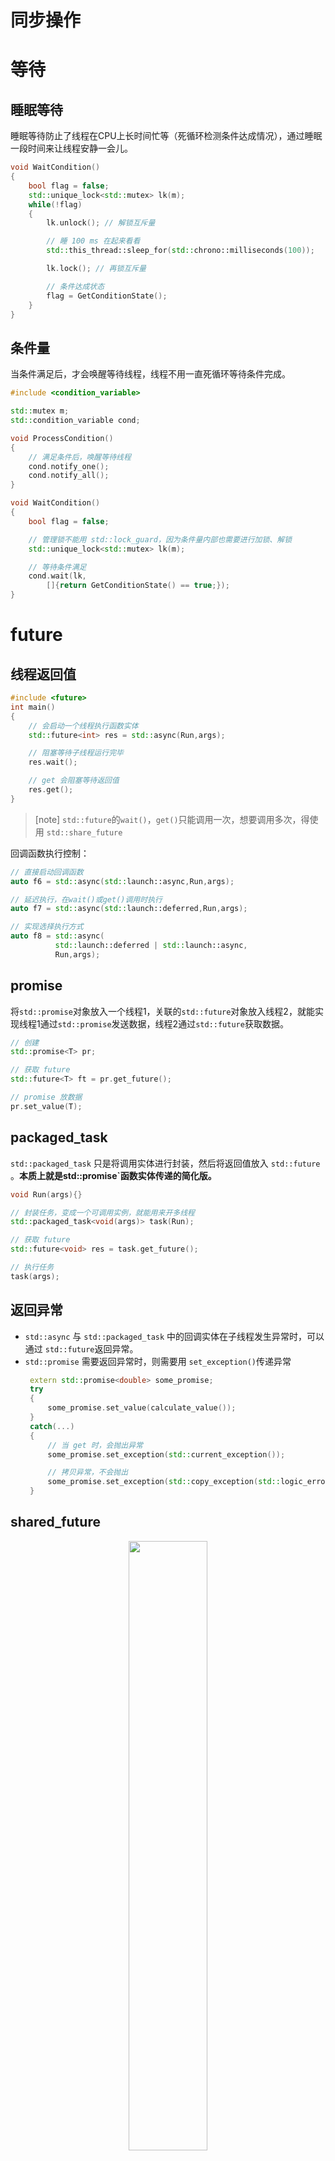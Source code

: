 # 同步操作

# 等待

## 睡眠等待

睡眠等待防止了线程在CPU上长时间忙等（死循环检测条件达成情况），通过睡眠一段时间来让线程安静一会儿。

```cpp
void WaitCondition()
{
    bool flag = false; 
    std::unique_lock<std::mutex> lk(m);
    while(!flag)
    {
        lk.unlock(); // 解锁互斥量

        // 睡 100 ms 在起来看看
        std::this_thread::sleep_for(std::chrono::milliseconds(100)); 

        lk.lock(); // 再锁互斥量

        // 条件达成状态
        flag = GetConditionState();
    }
}
```

## 条件量

当条件满足后，才会唤醒等待线程，线程不用一直死循环等待条件完成。

```cpp
#include <condition_variable>

std::mutex m;
std::condition_variable cond;

void ProcessCondition()
{
    // 满足条件后，唤醒等待线程
    cond.notify_one();
    cond.notify_all();
}

void WaitCondition()
{
    bool flag = false;

    // 管理锁不能用 std::lock_guard，因为条件量内部也需要进行加锁、解锁
    std::unique_lock<std::mutex> lk(m);

    // 等待条件满足 
    cond.wait(lk,
        []{return GetConditionState() == true;});
}
```

# future

## 线程返回值

```cpp
#include <future>
int main()
{   
    // 会启动一个线程执行函数实体
    std::future<int> res = std::async(Run,args);

    // 阻塞等待子线程运行完毕
    res.wait(); 

    // get 会阻塞等待返回值
    res.get();
}
```

> [note]
> `std::future`的`wait()`，`get()`只能调用一次，想要调用多次，得使用 `std::share_future`

回调函数执行控制：

```cpp
// 直接启动回调函数
auto f6 = std::async(std::launch::async,Run,args); 

// 延迟执行，在wait()或get()调用时执行
auto f7 = std::async(std::launch::deferred,Run,args); 

// 实现选择执行方式
auto f8 = std::async(
          std::launch::deferred | std::launch::async,
          Run,args); 
```



## promise
将`std::promise`对象放入一个线程1，关联的`std::future`对象放入线程2，就能实现线程1通过`std::promise`发送数据，线程2通过`std::future`获取数据。

```cpp
// 创建
std::promise<T> pr;

// 获取 future
std::future<T> ft = pr.get_future();

// promise 放数据
pr.set_value(T);
```

## packaged_task

`std::packaged_task` 只是将调用实体进行封装，然后将返回值放入 `std::future` 。**本质上就是std::promise`函数实体传递的简化版。**

```cpp
void Run(args){}

// 封装任务，变成一个可调用实例，就能用来开多线程
std::packaged_task<void(args)> task(Run);

// 获取 future
std::future<void> res = task.get_future();

// 执行任务 
task(args);
```

## 返回异常

- `std::async` 与 `std::packaged_task` 中的回调实体在子线程发生异常时，可以通过 `std::future`返回异常。
- `std::promise` 需要返回异常时，则需要用 `set_exception()`传递异常
   ```cpp
    extern std::promise<double> some_promise;
    try
    {
        some_promise.set_value(calculate_value());
    }
    catch(...)
    {
        // 当 get 时，会抛出异常
        some_promise.set_exception(std::current_exception());

        // 拷贝异常，不会抛出
        some_promise.set_exception(std::copy_exception(std::logic_error("foo ")));
    }
   ```

## shared_future

<p style="text-align:center;"><img src="./../../image/concurrency/shared_future.png" width="50%" align="middle" /></p>

**作用**：`std::future` 是转移类型，且只能获取一次返回值，如果在多个线程中调用`get()`就会导致异常。`std::shared_future` 就是为了解决该问题，`shared_future`的实现是拷贝类型，允许子线程能拥有自己的`shared_future`对象，那就不存在抢占问题了。

类型转换：

```cpp
std::promise<int> p;

// 期望值 f 是合法的，临时变量类型转移
std::future<int> f(p.get_future());
assert(f.valid());

// 移交所有权
std::shared_future<int> sf(std::move(f));
assert(!f.valid()); // 期望值 f 现在是不合法的
assert(sf.valid()); // sf 现在是合法的

// 调用 share() 直接创建一个 shared_future
std::promise<int> p1;
std::shared_future<int> sf1(p1.get_future().share())
```

# 超时等待

## 时钟

- **当前时间**：可以通过时钟对象的`_clock::now()`方法获取，例如 `std::chrono::system_clock::now()` 获取当前系统时间
- **时钟节拍**：一秒钟有多少下。例如 1 秒钟 25 下，就是 1 个节拍 `1 / 25` 秒，即`std::ratio<1,25>`；时钟节拍为 2.5 秒一次，就是 1 个节拍 2.5 秒，写分数得 1 个节拍 `5 / 2` 秒，即`std::ratio<5,2>`。这个有系统决定
- **稳定时钟**：时钟节拍均匀分布(无论是否与周期匹配)，并且不可修改。通过 `is_steady` 可以查看

```cpp
#include <chrono> 

// 系统时钟，是不稳定的，可以调节时钟节拍，这就导致 now() 的延迟或者超前
std::chrono::system_clock

// 稳定时钟
std::chrono::steady_clock

// 精度最高的时钟，具有最小的时钟节拍
std::chrono::high_resolution_clock
```

## 时间段

```cpp
std::chrono::duration<rep,period>
```
- **rep** : 表示时间段的数值类型，例如`int,double,long`等。
- **period** : 一个时间段的单位时间，即`std::ratio<60,1>`表示的两个节拍之间的间隔时间。

**作用：** 表示一段时间，那么就能定义时间单位。

```cpp
// 毫秒：1秒钟1000个节拍，就是0.001秒1个节拍
typedef duration<long long, std::ratio<1,1000>> milliseconds;

// 秒：1秒钟1个节拍
typedef duration<long long,std::ratio<1,1> > seconds;

// 分：60秒钟1个节拍
typedef duration<int, std::ratio<60,1> > minutes;

// 系统库自带
std::chrono::milliseconds
std::chrono::seconds
std::chrono::minutes

// 单位转换
td::chrono::milliseconds ms(54802);
std::chrono::seconds s = std::chrono::duration_cast<std::chrono::seconds>(ms);
```
 
## 等待超时

- `wait_for`：等待一个时间段
    ```cpp
    std::future<int> f=std::async(some_task);
    // 等待 35 ms
    // 等待成功返回：std::future_status::ready
    // 等待超时返回：std::future_status::timeout 
    f.wait_for(std::chrono::milliseconds(35));
    ```
- `wait_unit`：等待一个绝对时间
